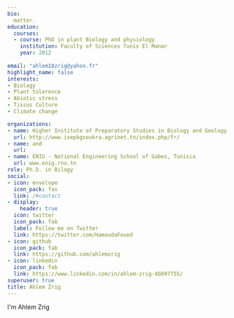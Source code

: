 ```yaml
---
bio: 
  matter.
education:
  courses:
  - course: PhD in plant Biology and physiology 
    institution: Faculty of Sciences Tunis El Manar
    year: 2012
  
email: "ahlem18zrig@yahoo.fr"
highlight_name: false
interests:
- Biology
- Plant tolerence
- Abiotic stress
- Tissus Culture
- Climate change

organizations:
- name: Higher Institute of Preparatory Studies in Biology and Geology (ISEPBG)
  url: http://www.isepbgsoukra.agrinet.tn/index.php/fr/
- name: and
  url: 
- name: ENIG - National Engineering School of Gabes, Tunisia
  url: www.enig.rnu.tn
role: Ph.D. in Bilogy
social:
- icon: envelope
  icon_pack: fas
  link: /#contact
- display:
    header: true
  icon: twitter
  icon_pack: fab
  label: Follow me on Twitter
  link: https://twitter.com/HamoudaFoued
- icon: github
  icon_pack: fab
  link: https://github.com/ahlemzrig
- icon: linkedin
  icon_pack: fab
  link: https://www.linkedin.com/in/ahlem-zrig-4b097755/
superuser: true
title: Ahlem Zrig
---
```


I'm Ahlem Zrig 


